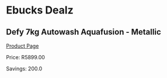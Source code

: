 
# Ebucks Dealz
## Defy 7kg Autowash Aquafusion - Metallic
[Product Page](https://www.ebucks.com/web/shop/productSelected.do?prodId=966125607&catId=704981826)

Price: R5899.00

Savings: 200.0


	